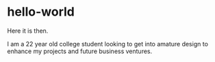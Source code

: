 # hello-world
Here it is then. 

I am a 22 year old college student looking to get into amature design to enhance my projects and future business ventures.
